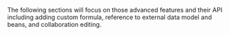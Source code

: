 The following sections will focus on those advanced features and their
API including adding custom formula, reference to external data model
and beans, and collaboration editing.
